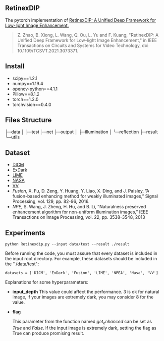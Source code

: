 ## RetinexDIP
The pytorch implementation of [RetinexDIP: A Unified Deep Framework for Low-light Image Enhancement.](https://ieeexplore.ieee.org/document/9405649)

>Z. Zhao, B. Xiong, L. Wang, Q. Ou, L. Yu and F. Kuang, "RetinexDIP: A Unified Deep Framework for Low-light Image Enhancement," in IEEE Transactions on Circuits and Systems for Video Technology, doi: 10.1109/TCSVT.2021.3073371.

## Install
- scipy==1.2.1
- numpy==1.19.4
- opencv-python==4.1.1
- Pillow==8.1.2
- torch==1.2.0
- torchvision==0.4.0

## Files Structure
├─data
│  ├─test
├─net
├─output
│  ├─illumination
│  └─reflection
├─result
└─utils

## Dataset
- [DICM](http://mcl.korea.ac.kr/projects/LDR/LDR_TEST_IMAGES_DICM.zip)
- [ExDark](http://web.fsktm.um.edu.my/~cschan/source/CVIU/ExDark.zip)
- [LIME](http://cs.tju.edu.cn/orgs/vision/~xguo/LIME.htm)
- [NASA](http://dragon.larc.nasa.gov/retinex/pao/news/)
- [VV](https://sites.google.com/site/vonikakis/datasets)
- *Fusion*, X. Fu, D. Zeng, Y. Huang, Y. Liao, X. Ding, and J. Paisley, ”A fusion-based enhancing method for weakly illuminated images,” Signal Processing, vol. 129, pp. 82-96, 2016.
- *NPE*, S. Wang, J. Zheng, H. Hu, and B. Li, ”Naturalness preserved enhancement algorithm for non-uniform illumination images,” IEEE Transactions on Image Processing, vol. 22, pp. 3538-3548, 2013

## Experiments
```
python Retinexdip.py --input data/test --result ./result
```
Before  running the code, you must assure that  every dataset is included in  the input root directory. For example, these datasets should be included in the "./data/test":
```
datasets = ['DICM', 'ExDark', 'Fusion', 'LIME', 'NPEA', 'Nasa', 'VV']
```
Explanations for some hyperparameters:
- **input_depth**
  This value could affect the performance. 3 is ok for natural image, if your images are extremely dark, you may consider 8 for the value.

- **flag**

  This parameter from the function named $get_enhanced$ can be set as $True$ and $False$. If the input image is extremely dark, setting the flag as True can produce promising result. 

